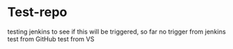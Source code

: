 # Test-repo
testing jenkins to see if this will be triggered,
so far no trigger from jenkins 
test from GitHub
test from VS
